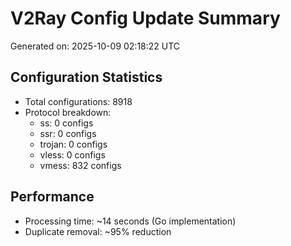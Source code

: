 # V2Ray Config Update Summary
Generated on: 2025-10-09 02:18:22 UTC

## Configuration Statistics
- Total configurations: 8918
- Protocol breakdown:
  - ss: 0 configs
  - ssr: 0 configs
  - trojan: 0 configs
  - vless: 0 configs
  - vmess: 832 configs

## Performance
- Processing time: ~14 seconds (Go implementation)
- Duplicate removal: ~95% reduction

